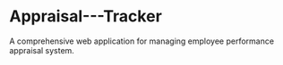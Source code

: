 # Appraisal---Tracker
A comprehensive web application for managing employee performance appraisal system.
